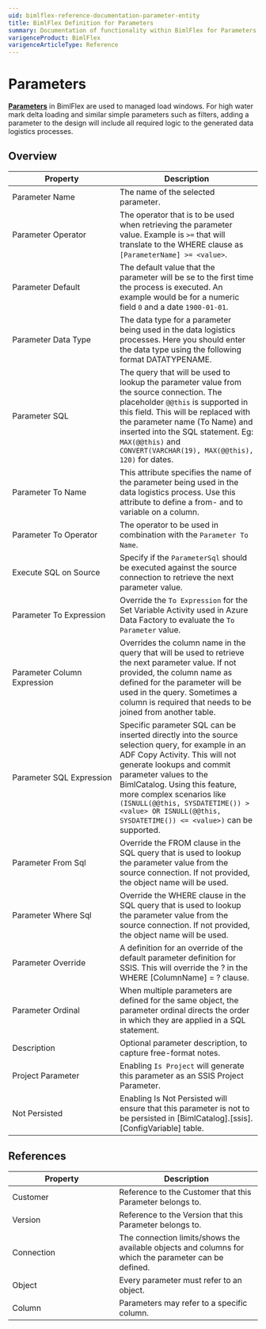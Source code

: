 ```yaml
---
uid: bimlflex-reference-documentation-parameter-entity
title: BimlFlex Definition for Parameters
summary: Documentation of functionality within BimlFlex for Parameters
varigenceProduct: BimlFlex
varigenceArticleType: Reference
---
```


# Parameters

[**Parameters**](xref:bimlflex-concepts-metadata-parameters) in BimlFlex are used to managed load windows. For high water mark delta loading and similar simple parameters such as filters, adding a parameter to the design will include all required logic to the generated data logistics processes.

## Overview
  
| <div style="width:200px">Property</div> | Description |
| --------- | ----------- |
|Parameter Name | The name of the selected parameter.|
|Parameter Operator | The operator that is to be used when retrieving the parameter value. Example is `>=` that will translate to the WHERE clause as `[ParameterName] >= <value>`.|
|Parameter Default | The default value that the parameter will be se to the first time the process is executed. An example would be for a numeric field `0` and a date `1900-01-01`.|
|Parameter Data Type | The data type for a parameter being used in the data logistics processes. Here you should enter the data type using the following format DATATYPENAME.|
|Parameter SQL | The query that will be used to lookup the parameter value from the source connection. The placeholder `@@this` is supported in this field. This will be replaced with the parameter name (To Name) and inserted into the SQL statement. Eg: `MAX(@@this)` and `CONVERT(VARCHAR(19), MAX(@@this), 120)` for dates.|
|Parameter To Name | This attribute specifies the name of the parameter being used in the data logistics process. Use this attribute to define a from- and to variable on a column.|
|Parameter To Operator | The operator to be used in combination with the `Parameter To Name`.|
|Execute SQL on Source | Specify if the `ParameterSql` should be executed against the source connection to retrieve the next parameter value.|
|Parameter To Expression | Override the `To Expression` for the Set Variable Activity used in Azure Data Factory to evaluate the `To Parameter` value.|
|Parameter Column Expression | Overrides the column name in the query that will be used to retrieve the next parameter value. If not provided, the column name as defined for the parameter will be used in the query. Sometimes a column is required that needs to be joined from another table.|
|Parameter SQL Expression | Specific parameter SQL can be inserted directly into the source selection query, for example in an ADF Copy Activity. This will not generate lookups and commit parameter values to the BimlCatalog. Using this feature, more complex scenarios like `(ISNULL(@@this, SYSDATETIME()) > <value> OR ISNULL(@@this, SYSDATETIME()) <= <value>)` can be supported.|
|Parameter From Sql | Override the FROM clause in the SQL query that is used to lookup the parameter value from the source connection. If not provided, the object name will be used.|
|Parameter Where Sql | Override the WHERE clause in the SQL query that is used to lookup the parameter value from the source connection. If not provided, the object name will be used.|
|Parameter Override | A definition for an override of the default parameter definition for SSIS. This will override the ? in the WHERE [ColumnName] = ? clause.|
|Parameter Ordinal | When multiple parameters are defined for the same object, the parameter ordinal directs the order in which they are applied in a SQL statement.|
|Description | Optional parameter description, to capture free-format notes.|
|Project Parameter | Enabling `Is Project` will generate this parameter as an SSIS Project Parameter.|
|Not Persisted | Enabling Is Not Persisted will ensure that this parameter is not to be persisted in [BimlCatalog].[ssis].[ConfigVariable] table.|

## References
  
| <div style="width:200px">Property</div> | Description |
| --------- | ----------- |
|Customer | Reference to the Customer that this Parameter belongs to.|
|Version | Reference to the Version that this Parameter belongs to.|
|Connection | The connection limits/shows the available objects and columns for which the parameter can be defined.|
|Object | Every parameter must refer to an object.|
|Column | Parameters may refer to a specific column.|

